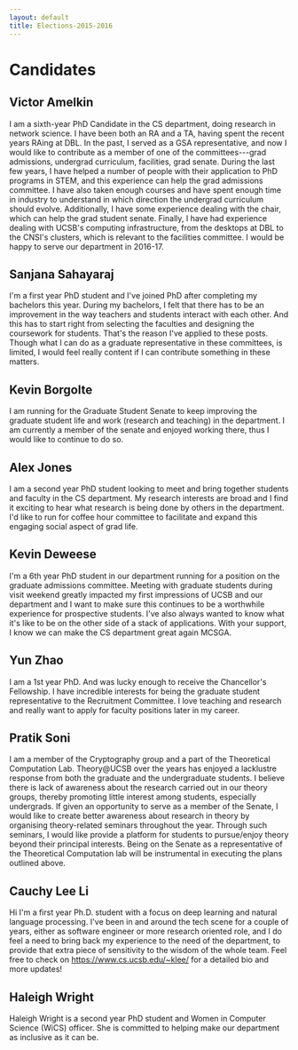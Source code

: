 ```yaml
---
layout: default
title: Elections-2015-2016
---
```


Candidates
=======

Victor Amelkin
---
I am a sixth-year PhD Candidate in the CS department, doing research in network science. I have been both an RA and a TA, having spent the recent years RAing at DBL. In the past, I served as a GSA representative, and now I would like to contribute as a member of one of the committees---grad admissions, undergrad curriculum, facilities, grad senate. During the last few years, I have helped a number of people with their application to PhD programs in STEM, and this experience can help the grad admissions committee. I have also taken enough courses and have spent enough time in industry to understand in which direction the undergrad curriculum should evolve. Additionally, I have some experience dealing with the chair, which can help the grad student senate. Finally, I have had experience dealing with UCSB's computing infrastructure, from the desktops at DBL to the CNSI's clusters, which is relevant to the facilities committee. I would be happy to serve our department in 2016-17.

Sanjana Sahayaraj
---
I'm a first year PhD student and I've joined PhD after completing my bachelors this year. During my bachelors, I felt that there has to be an improvement in the way teachers and students interact with each other. And this has to start right from selecting the faculties and designing the coursework for students. That's the reason I've applied to these posts. Though what I can do as a graduate representative in these committees, is limited, I would feel really content if I can contribute something in these matters. 

Kevin Borgolte
---
I am running for the Graduate Student Senate to keep improving the graduate student life and work (research and teaching) in the department. I am currently a member of the senate and enjoyed working there, thus I would like to continue to do so.

Alex Jones
---
I am a second year PhD student looking to meet and bring together students and faculty in the CS department. My research interests are broad and I find it exciting to hear what research is being done by others in the department. I'd like to run for coffee hour committee to facilitate and expand this engaging social aspect of grad life.

Kevin Deweese
---
I'm a 6th year PhD student in our department running for a position on the graduate admissions committee. Meeting with graduate students during visit weekend greatly impacted my first impressions of UCSB and our department and I want to make sure this continues to be a worthwhile experience for prospective students. I've also always wanted to know what it's like to be on the other side of a stack of applications. With your support, I know we can make the CS department great again MCSGA.

Yun Zhao
---
I am a 1st year PhD. And was lucky enough to receive the Chancellor's Fellowship. I have incredible interests for being the graduate student representative to the Recruitment Committee. I love teaching and research and  really want to apply for faculty positions later in my career. 

Pratik Soni
---
I am a member of the Cryptography group and a part of the Theoretical Computation Lab. Theory@UCSB over the years has enjoyed a lacklustre response from both the graduate and the undergraduate students. I believe there is lack of awareness about the research carried out in our theory groups, thereby promoting little interest among students, especially undergrads. If given an opportunity to serve as a member of the Senate, I would like to create better awareness about research in theory by organising theory-related seminars throughout the year. Through such seminars, I would like provide a platform for students to pursue/enjoy theory beyond their principal interests. Being on the Senate as a representative of the Theoretical Computation lab will be instrumental in executing the plans outlined above.

Cauchy Lee Li 
---
Hi I'm a first year Ph.D. student with a focus on deep learning and natural language processing. I've been in and around the tech scene for a couple of years, either as software engineer or more research oriented role, and I do feel a need to bring back my experience to the need of the department, to provide that extra piece of sensitivity to the wisdom of the whole team. Feel free to check on https://www.cs.ucsb.edu/~klee/ for a detailed bio and more updates!

Haleigh Wright
---
Haleigh Wright is a second year PhD student and Women in Computer Science (WiCS) officer. She is committed to helping make our department as inclusive as it can be.

